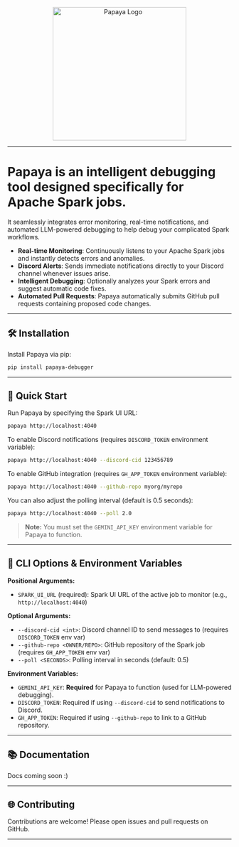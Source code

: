 <p align="center">
  <picture>
    <source media="(prefers-color-scheme: dark)" srcset="https://github.com/lychee-development/papaya/blob/main/logo_dark.svg?raw=true">
    <source media="(prefers-color-scheme: light)" srcset="https://github.com/lychee-development/papaya/blob/main/logo_light.svg?raw=true">
    <img alt="Papaya Logo" src="https://github.com/lychee-development/papaya/blob/main/logo_light.svg?raw=true" width="300" style="display: block; margin: 0 auto;">
  </picture>
</p>

---

# Papaya is an intelligent debugging tool designed specifically for Apache Spark jobs.
It seamlessly integrates error monitoring, real-time notifications, and automated LLM-powered debugging to help debug your complicated Spark workflows.


* **Real-time Monitoring**: Continuously listens to your Apache Spark jobs and instantly detects errors and anomalies.
* **Discord Alerts**: Sends immediate notifications directly to your Discord channel whenever issues arise.
* **Intelligent Debugging**: Optionally analyzes your Spark errors and suggest automatic code fixes.
* **Automated Pull Requests**: Papaya automatically submits GitHub pull requests containing proposed code changes.

---

## 🛠️ Installation

Install Papaya via pip:

```bash
pip install papaya-debugger
```

---

## 🌟 Quick Start

Run Papaya by specifying the Spark UI URL:

```bash
papaya http://localhost:4040
```

To enable Discord notifications (requires `DISCORD_TOKEN` environment variable):

```bash
papaya http://localhost:4040 --discord-cid 123456789
```

To enable GitHub integration (requires `GH_APP_TOKEN` environment variable):

```bash
papaya http://localhost:4040 --github-repo myorg/myrepo
```

You can also adjust the polling interval (default is 0.5 seconds):

```bash
papaya http://localhost:4040 --poll 2.0
```

> **Note:** You must set the `GEMINI_API_KEY` environment variable for Papaya to function.

---

## 📝 CLI Options & Environment Variables

**Positional Arguments:**
- `SPARK_UI_URL` (required): Spark UI URL of the active job to monitor (e.g., `http://localhost:4040`)

**Optional Arguments:**
- `--discord-cid <int>`: Discord channel ID to send messages to (requires `DISCORD_TOKEN` env var)
- `--github-repo <OWNER/REPO>`: GitHub repository of the Spark job (requires `GH_APP_TOKEN` env var)
- `--poll <SECONDS>`: Polling interval in seconds (default: 0.5)

**Environment Variables:**
- `GEMINI_API_KEY`: **Required** for Papaya to function (used for LLM-powered debugging).
- `DISCORD_TOKEN`: Required if using `--discord-cid` to send notifications to Discord.
- `GH_APP_TOKEN`: Required if using `--github-repo` to link to a GitHub repository.

---

## 📚 Documentation

Docs coming soon :)

---

## 🌐 Contributing

Contributions are welcome! Please open issues and pull requests on GitHub.

---
